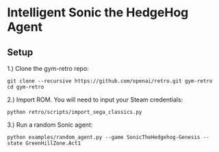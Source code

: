 # Intelligent Sonic the HedgeHog Agent

## Setup

1.) Clone the gym-retro repo:

    git clone --recursive https://github.com/openai/retro.git gym-retro
    cd gym-retro
    
2.) Import ROM. You will need to input your Steam credentials:

    python retro/scripts/import_sega_classics.py
    
3.) Run a random Sonic agent:
    
    python examples/random_agent.py --game SonicTheHedgehog-Genesis --state GreenHillZone.Act1

